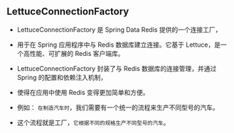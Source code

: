 ## LettuceConnectionFactory
* LettuceConnectionFactory 是 Spring Data Redis 提供的一个连接工厂，
* 用于在 Spring 应用程序中与 Redis 数据库建立连接。它基于 Lettuce，是一个高性能、可扩展的 Redis 客户端库。
* LettuceConnectionFactory 封装了与 Redis 数据库的连接管理，并通过 Spring 的配置和依赖注入机制，
* 使得在应用中使用 Redis 变得更加简单和方便。

* 例如： `在制造汽车时`，我们需要有一个统一的流程来生产不同型号的汽车。
* 这个流程就是工厂，`它根据不同的规格生产不同型号的汽车`。

